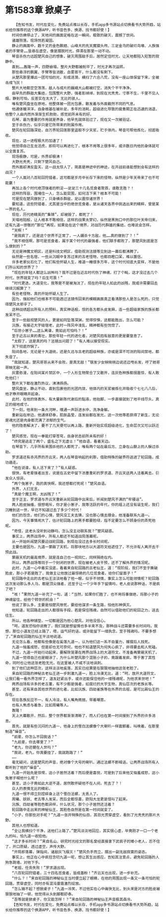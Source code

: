 # 第1583章 掀桌子
        【告知书友，时代在变化，免费站点难以长存，手机app多书源站点切换看书大势所趋，站长给你推荐的这个换源APP，听书音色多、换源、找书都好使！】
       时间仿佛停止了，天地间的画面定格在这一瞬间，极致的破灭，震撼了世间。
       诸雄殒落，现场恍若凝固。
       静止的画面中，数千丈的金色鹏翅、山峰大的先天魔猿头颅、三足金乌的破烂鸟喙、人族强者的手臂骨……皆悬在虚空，像是摆脱时光，停滞在那里一动不动。
       琴音杀伤力远超楚风自己的想象，破灭周围敌手后，居然定住时光，让天地都陷入短暂的寂静中。
       直到……轰隆一声，四野崩塌，整片大野都被削平了，时光才再次运转。
       那些悬浮的鹏翼、手臂等皆消散，血雾蒸干，什么都没有剩下。
       从楚风那里爆出一团可怕的光，形成涟漪，横扫了六合八荒，没有一座山体保留下来，全被击成飞灰！
       整片大地都空空荡荡，敌人与成片的巍峨大山都被打空，消失个干干净净。
       由早先的群敌大集结，包围整片大野，强者影绰绰，到现在光秃秃，寸草不生，千里不见人烟，静到可怕，反差实在太大了，无比的骇人。
       唯有楚风盘坐在原地，他整体被一团光包裹，散发着与外面截然不同的气息。
       他通体暖洋洋，自身根基在被补足，多年的消耗，超级进化导致的疲惫期正在迅速的消退，他整个人由内而外渐渐生机勃勃，感觉前所未有的好。
       石琴，最为重要的作用就是养身，他早先就体验过了，现在又一次被验证。
       至于杀伤力，似乎只是它所带来的附属作用。
       楚风在轮回路深处，自万界轮回莲那里盗取不少天浆，贮于体内，琴音可帮他炼化，彻底吸收。
       现在，这一进程极大的加速了！
       他觉得自己生龙活虎，即将可以再进化了，根本不用等上很多年，或许数日内他的身体就可以全面复苏。
       现场极静，可是，外界却极沸！
       大野光秃秃，只剩下楚风自己。
       而外面却沸反盈天，这一战太惊人了，简直是神迹中的神迹，在开战前谁能想到会有这样的战况？
       一个人面对八百轮回狩猎者，这可都是岁月中长存下来的怪物，纵然是少年天帝来了也不可能赢！
       再加上各个时代绝顶强者的积淀——足足三十几名觅食者聚首，谁敢言胜？！
       这样的阵容，围堵住一人，怎么能突围，如何活下来？根本不可能！
       可是现在楚风做到了，只身横杀群敌，足以震惊诸世界！
       要知道，这些狩猎者，尤其是当中的绝世觅食者，是从诸天各界中挑选出来的精粹，曾是某一界的名人。
       现在，历代绝精英的“集锦”，却被毁了，都死了！
       天塌地陷般，让人根本不敢相信，这样的战果太梦幻，纵然是黑狗口中的那位叶天帝归来，还有九道一崇敬的“那位”再现，如果处在这个境界，对战历代群雄的集结，也难说会怎样。
       “天啊！”
       “是我疯了，还是这个世界不正常了，一人碾杀十方敌，他……真的做到了？！”
       “我不相信啊，那可是觅食者，属于某个时代的最强者，他们联手都败了，那楚风到底是怎么做到的？”
       无论是神魔文明区，还是科技文明区，借助观测法镜等见到这一幕后都沸腾了。
       纵然是一些名宿，一些从沉眠中复苏过来的古老怪物，也都目瞪口呆，难以置信。
       许多老家伙石化了，他们有些怀疑人生，难道一睡很多万年，这个时代彻底大变样，不是他们所认知的世界了？
       “现在的年轻人都这么凶怖吗？我不过是在近古时代伤了神魂，打了个盹，这才没过去几个时代，世界就变了吗？后生可畏！”
       “时代更迭，大道变化，我等是不是被淘汰了，现在的年轻人如此的凶残，我或许需要回去继续沉眠算了？
       有些老怪物，真的开始怀疑人生了。
       因为，强如他们也根本不可能透过法镜传回来的模糊画面真正看清那些人是怎么死的，只觉得楚风太邪乎了。
       这种战绩超出所有人的预料，真实神话般，惊的各方都头皮发麻，连一些超级家族的族长都发呆不已。
       至于一些敌视楚风的人，更是如同坠落深渊，觉得惊悚，这都能胜出，怎么可能？
       沅族，有接近大宇级宿老，此时一阵风中凌乱，精神都有些恍惚了。
       “后世小崽子……这么离谱，竟如此可怕吗？！”
       至于近古以来的青壮，那些年轻一代的进化者，对楚风抱有敌意的更是要窒息了。
       “太假了，这是真的吗？法镜出问题了！”有人难以接受现实。
       天下彻底炸锅了。
       阳间各地，无论是十大道统，还是久远与古老的超级种族，亦或是深不可测的阳间禁地，都失音了。
       “我就知道，楚风哥哥从来不会败，是真无敌！”银发少女映晓晓边说还边甩长发，哼了她哥哥映无敌一声。
       灰雾弥漫，在阳间某片禁区中，一个人形生物聚合了又散开，连灰色种族都很震惊，有人敢吃他们！
       整片天下都在激烈热议，沸沸扬扬。
       楚风盘坐，静止不动，直到包裹他的光团内敛，他体内的天浆被炼化并吸收个七七八八后，他才睁开眼睛并起身。
       此时，在他的体表外，有大量新陈代谢后的黏液，他抬脚，一步直接就到了地平线尽头，真正的缩地成寸。
       下一刻，他来到一条大河畔，噗通一声跃进水中，洗净身躯。
       重新站在岸边，他通体舒泰，肌肤晶莹，连发丝都在发光，这一次他等若获得了新生，无论是魂光还是肉身都充满了浓郁的生气。
       他的隐患解决了，要不了几天便可以再上路，重新开始实现超级进化，生命层次又可以跃迁了！
       楚风感觉，现在一拳能打穿苍穹，自身状态前所未有的好！
       “终究是逃走了两个，盛名之下无虚士！”他自语，看着天边。
       在琴音下，几乎所有来围杀他的人都死了，唯有两个站在最后方、立身在山巅上的人躲过杀劫。
       罗求道还有赤鸿界的齐云天，两人在琴音响起的刹那，借助特殊的破界符逃进了轮回路，成功遁走。
       “他在说谁，有人活下来了？”有人疑惑。
       很快，有老辈强者出言，说是在古史中留下浓墨重彩的罗求道、齐云天这两人活着离去，引发众人惊异。
       “两个兔崽子，跑的真快啊，我还想都打死呢！”楚风自语。
       外界，人们无言。
       “真是个魔王啊，太凶残了！”
       至于正主，罗求道与齐云天重新从轮回路中出来后，听闻到楚风不满的“牢骚话”。
       两人脸皮抽搐，很想喝斥，你才是小崽子，我等活跃的年代，你的祖上还没有诞生呢，我们沉睡到这一世，早已不知道过去了多少个时代！
       他们的怨念，他们的心情，楚风没工夫去猜，没也那心情去理会，他准备联系九道一。
       因为，今天事情闹大了，估计轮回路上的黑手都要脸绿，指不定要怎么不顾身份的弄死他呢。
       “奇怪，这老头没听到动静吗，怎么没主动联系我？”楚风疑惑。
       事实上，两界战场中，所有人都还不知道战局落幕呢。
       从一开始听闻楚风要迎战轮回路，到现在没过去多长时间呢。
       主要也是因为，九道一蒙蔽了天机，将那块地方以大道符文给遮住了，不允许有人离开去干预此战。
       蒙蔽天机的最高境界，就是连自己也一视同仁，同样隔绝在内。
       所以，两界战场等同于一个封闭的世界，现在被老人皮干预，还不了解外界的情况呢。
       此时，九道一心中着实没底，看着来自轮回路的古老仙王，道：“现阶段，我们不至于撕破脸皮，那小子若是胜了，我做主让他放过最惊艳的几位觅食者，给你们留面子！”
       轮回路中走出的古老仙王淡淡地看了他一眼，似乎不领情，事实上怎么可能领情呢？轮回路这次发动那么多人马，都是顶尖强者，还至于让一个少年手下留情吗，老人皮说那种话，不是疯了吧？
       “咳！”果然九道一补充了一句，道：“当然，如果你们胜了，也不用将事做绝，将那小子的神魂留住，给他个转世的机会！”
       他说了那么多，主要是怕楚风惨死，要给他谋求一条生路，怕他形神俱灭。
       他知道，轮回路走出的人都很有手段，若是保住残魂，自然可以借助他们的轮回之力，送去往生。
       所以，他各种铺垫，一切都是因为担心楚风，对他没信心。
       “呵，道友恐怕你说晚了，我们就是想留情也多半来不及，那种战斗还需要多长时间吗，我想，那位小道友已经上路了，嗯，运气好的话，或许能留下一缕执念，至于残魂吗，不要多想了。”来自轮回路的仙王平淡地说道。
       无论怎么看，他都有些像是在奚落九道一，认为他们这一系不自量力，撺掇后人找死。
       九道一恼羞成怒，但是却也无可奈何，他也不知道楚风为何失心疯了，非得要去和人死磕。
       不过，九道一开始行动起来，要解除笼罩在两界战场上的大道符文，不准备再蒙蔽天机了。
       九道一觉得自己也是糊涂了，为什么听楚风那个混账小子的，竟跟着发疯，等于害了其性命，同时也让他这张老脸无光，在这里被人不咸不淡地讽刺。
       到了他们这种层次，这样淡淡地奚落，其实已经算是在狠狠地抽他这张老脸了。
       来自轮回路的神秘古老仙王进一步刺激九道一，脸上冷漠无比，道：“呵，放开大道符文，让我们看一看外界怎样了，道友赶紧出手，或许还能保住他的一缕残魂呢，为他求来世吧！”
       两界战场有许多的老古董，有不少都是强者，如腐烂的大宇生物，真仙层次的老族长等。
       甚至，还有来自其他世界的进化者，比如沅族、四劫雀族等在外界的古祖，是可比肩仙王的存在。
       现在各族反应不一，有人冷淡，有人嘴角微翘，带着嘲意。
       也有人焦虑与着急，比如周曦等人。
       轰隆！
       天上大幕散开，然后，整个世界都渐渐清晰了，而人们也在第一时间接到了外界的许多消息。
       首先，就是有些沉闷的九道一，他身上的雪白法螺像个大喇叭一样震颤着，叫唤着，在那里制造“噪音”。
       “前辈，你怎么不回我话？”
       “九前辈，你去哪里了？”
       “老九，你还健在人世吗？”
       “我说，老九，你真要挂了，我就跑路了！”
       ……
       毫无疑问，这是楚风的声音，绝对像个大号的喇叭，通过法螺不断喊话，让两界战场所有人都听到了他的“噪音”。
       九道一开始先是惊愕，这小子居然活着？而后便是喜悦，可是到了后来他又恼羞成怒，这小兔崽子喊他什么呢？
       甚至，这小子竟如此大逆不道，居然敢怀疑他不在人间，死去了？！
       众人的表情无比的精彩。
       九道一恨不得立刻捏碎身上这个雪白法螺，太丢人了。
       周曦、妖妖、老古等人发呆，而后全都惊喜，欧阳大龙更是怪叫了起来。
       沅族、四劫雀等脸色都异样，什么状况，那个小子居然还活着？
       轮回路中走出来的神秘仙王，其脸色自然是在第一时间就变了。
       “小子，你那些对手呢？”九道一张开特殊的仙目，其目光贯穿虚空，看到了光秃秃的那片大野。
       其他人也想知道。
       “全让我横扫个干净，送他们上路了。”楚风淡淡地回应，其实很心虚，毕竟刚才一口一个老九的叫，怕九道一收拾他。
       “这才多长时间？”来自名山、研究时光经文的那名曾经直接拿下武疯子的矮小老人，忍不住了，开口质疑，透过虚空，声传大野。
       “开局即落幕，弹指间，诸敌灰飞烟灭！”楚风负手而立，摆出一副无敌寂寞的姿态。
       事实上，他正在心中疯狂念叨九道一呢，想让其生出感应，告知其注意点，避免轮回路的人狗急跳墙，对他下手。
       “老祖，任务失败！”罗求道出现。
       “八百轮回狩猎者，三十四名觅食者，皆成齑粉！”齐云天也出现，进一步补充。
       “什么？！”来自轮回路的神秘仙王当时便立起了眼睛，在他的周围出现一条又一条可怕的轮回路，贯穿虚空，同时亦有混沌雷霆激烈绽放。
       “怎么输不起？想掀桌子！”九道一冷笑，不过他实在心中痛快无比，到头来是对方的脸皮被狠狠地抽了一顿，他觉得从头到脚都舒泰。
       “吾等就是掀桌子，你又能怎样！？”来自轮回路的神秘仙王声音极其森冷。
       【告知书友，时代在变化，免费站点难以长存，手机app多书源站点切换看书大势所趋，站长给你推荐的这个换源APP，听书音色多、换源、找书都好使！】
